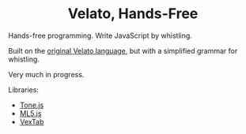<h1 align="center">Velato, Hands-Free</h1>

Hands-free programming. Write JavaScript by whistling.

Built on the [original Velato language](https://github.com/rottytooth/Velato), but with a simplified grammar for whistling.

Very much in progress.

Libraries:
* [Tone.js](https://tonejs.github.io/)
* [ML5.js](https://ml5js.org/)
* [VexTab](https://vexflow.com/vextab/)

